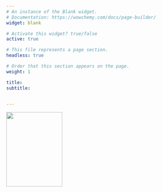 ```yaml
---
# An instance of the Blank widget.
# Documentation: https://wowchemy.com/docs/page-builder/
widget: blank

# Activate this widget? true/false
active: true

# This file represents a page section.
headless: true

# Order that this section appears on the page.
weight: 1

title: 
subtitle: 


---
```

<style type="text/css">
    @keyframes scaleDraw {  /*定义关键帧、scaleDrew是需要绑定到选择器的关键帧名称*/
            0%{
                transform: scale(1);  /*开始为原始大小*/
            }
            25%{
                transform: scale(1.1); /*放大1.1倍*/
            }
            50%{
                transform: scale(1.2);
            }
            75%{
                transform: scale(1.3);
            }
        }
    .ballon{
            width: 150px;
            height: 200px;
            background: url("/pic/sun.jpeg");
            background-size: 150px 200px;
            -webkit-animation-name: scaleDraw; /*关键帧名称*/
            -webkit-animation-timing-function: ease-in-out; /*动画的速度曲线*/
            -webkit-animation-iteration-count: infinite;  /*动画播放的次数*/
            -webkit-animation-duration: 5s; /*动画所花费的时间*/
        }

</style>
<div>
  <img src="/pic/sun.jpeg", class='ballon'>
</div>